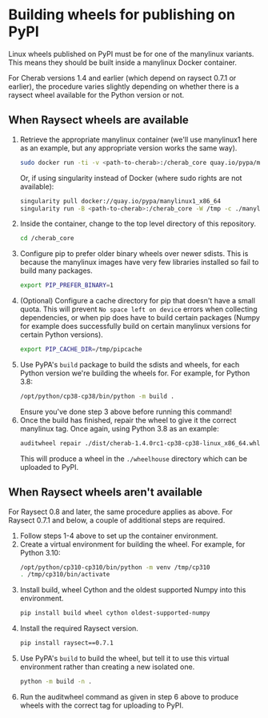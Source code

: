 Building wheels for publishing on PyPI
======================================

Linux wheels published on PyPI must be for one of the manylinux variants.
This means they should be built inside a manylinux Docker container.

For Cherab versions 1.4 and earlier (which depend on raysect 0.7.1 or earlier),
the procedure varies slightly depending on whether there is a raysect wheel
available for the Python version or not.

When Raysect wheels are available
---------------------------------

1. Retrieve the appropriate manylinux container (we'll use manylinux1 here as
   an example, but any appropriate version works the same way).
   ```bash
   sudo docker run -ti -v <path-to-cherab>:/cherab_core quay.io/pypa/manylinux1_x86_64 /bin/bash
   ```
   Or, if using singularity instead of Docker (where sudo rights are not available):
   ```bash
   singularity pull docker://quay.io/pypa/manylinux1_x86_64
   singularity run -B <path-to-cherab>:/cherab_core -W /tmp -c ./manylinux1_x86_64_latest.sif
   ```
2. Inside the container, change to the top level directory of this repository.
   ```bash
   cd /cherab_core
   ```
3. Configure pip to prefer older binary wheels over newer sdists. This is because
   the manylinux images have very few libraries installed so fail to build many
   packages.
   ```bash
   export PIP_PREFER_BINARY=1
   ```
4. (Optional) Configure a cache directory for pip that doesn't have a small quota.
   This will prevent `No space left on device` errors when collecting dependencies,
   or when pip does have to build certain packages (Numpy for example does successfully
   build on certain manylinux versions for certain Python versions).
   ```bash
   export PIP_CACHE_DIR=/tmp/pipcache
   ```
5. Use PyPA's `build` package to build the sdists and wheels, for each Python version
   we're building the wheels for. For example, for Python 3.8:
   ```bash
   /opt/python/cp38-cp38/bin/python -m build .
   ```
   Ensure you've done step 3 above before running this command!
6. Once the build has finished, repair the wheel to give it the correct manylinux tag.
   Once again, using Python 3.8 as an example:
   ```bash
   auditwheel repair ./dist/cherab-1.4.0rc1-cp38-cp38-linux_x86_64.whl
   ```
   This will produce a wheel in the `./wheelhouse` directory which can be uploaded to PyPI.

When Raysect wheels aren't available
------------------------------------

For Raysect 0.8 and later, the same procedure applies as above.
For Raysect 0.7.1 and below, a couple of additional steps are required.

1. Follow steps 1-4 above to set up the container environment.
2. Create a virtual environment for building the wheel. For example, for Python 3.10:
   ```bash
   /opt/python/cp310-cp310/bin/python -m venv /tmp/cp310
   . /tmp/cp310/bin/activate
   ```
3. Install build, wheel Cython and the oldest supported Numpy into this environment.
   ```bash
   pip install build wheel cython oldest-supported-numpy
   ```
4. Install the required Raysect version.
   ```bash
   pip install raysect==0.7.1
   ```
5. Use PyPA's `build` to build the wheel, but tell it to use this virtual
   environment rather than creating a new isolated one.
   ```bash
   python -m build -n .
   ```
6. Run the auditwheel command as given in step 6 above to produce wheels with
   the correct tag for uploading to PyPI.

